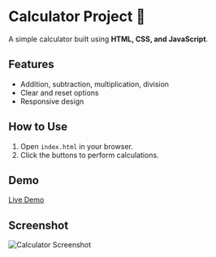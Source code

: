 # Calculator Project 🧮
A simple calculator built using **HTML, CSS, and JavaScript**.

## Features
- Addition, subtraction, multiplication, division
- Clear and reset options
- Responsive design

## How to Use
1. Open `index.html` in your browser.
2. Click the buttons to perform calculations.

## Demo
[Live Demo](https://your-github-username.github.io/your-repo-name/)

## Screenshot
![Calculator Screenshot](screenshot.png)
